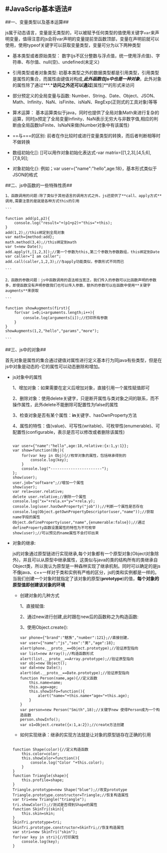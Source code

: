 #JavaScrip基本语法#
---

##一、变量类型以及基本运算##

js属于动态语言，变量是无类型的，可以被赋予任何类型的值使用关键字`var`来声明变量，值得注意的js会将var声明的变量提前至函数顶部，变量在声明前就可以使用，使用typeof关键字可以获取变量类型，变量可分为以下两种类型

* 基本类型或者原始类型：
	数字(js不区分整数与浮点值，统一使用浮点值)、字符串、布尔值、null(空)、undefined(未定义)

* 引用类型或者对象类型:
	初基本类型之外的数据类型都是引用类型，引用类型是属性的集合，而属性由键值对构成,***此外函数在js中也是一种对象***，此外对象的属性除了通过***.***访问之外还可以通过**[属性]**的形式来访问

* 部分预定义的全局变量与函数:
	Number、String、Date、Object、JSON、Math、Infinity、NaN、isFinite、isNaN、RegExp(正则式的工具对象)等等

* 算术运算：
	基本运算类似于java，同时也提供了全局对象Math来进行复杂的运算，同时js预定了全局变量Infinity、NaN表示无穷大与非数字值,相应的判断由全局函数IsFinite、IsNaN来做(Number对象中有该属性)

* ==与===的区别:
	前者在作比较时或进行变量类型的转换，而后者判断相等时不做转换

* 数组初始化[]:
	[]可以用作对象初始化表达式-var matrix=[[1,2,3],[4,5,6],[7,8,9]];

* 对象初始化{}:
	例如；var user={"name":"hello",age:18}，基本形式类似于JSON的格式

##二、js中函数的一些特殊性质##

	1、函数调用的问题:除了类似于其他语言的调用方式之外，js还提供了**call、apply方式**调用,需要注意的是就是各种方式this的引用

	```

	function add(p1,p2){
        console.log("result="+(p1+p2)+"this="+this);
    }
    add(1,2);//this绑定到全局对象
    var math={method:add};
    math.method(3,4);//this绑定到math
    var t=new Date();
    add.apply(t,[1,2,3]);//第一个参数为this,第二个参数为参数数组，this绑定到Date
    var caller="I am caller";
    add.call(caller,1,2,3);//与apply功能类似，参数形式不同而已

	```

	2、函数的参数问题：js中函数调用的语法相当宽泛，我们传入的参数可以比函数声明的参数多，即使函数没有声明参数我们也可以传入参数，额外的参数可以在函数中使用**关键字augments**来获取

	```

	function showAugments(first){
        for(var i=0;i<arguments.length;i++){
            console.log(arguments[i]);//打印所有参数
        }
    }
    showAugments(1,2,"hello","params","more");

	```

##三、js中的对象##

首先对象是属性的集合通过键值对属性进行定义基本行为同java有些类型，但是在js中对象是动态的-它的属性可以动态删除和增加。


* js对象中的属性
	
	1、增加对象：如果需要在定义后增加对象，直接引用一个属性赋值即可

	2、删除对象：使用delete关键字，只是断开属性与类对象之间的联系，而不操作属性，此外delete不能删除可配置性为false的属性

	3、检查对象是否有某个属性：**in**关键字、hasOwnProperty方法

	4、属性的特性：值(value)、可写性(writable)、可枚举性(enumerable)、可配置性(configurable，表示是否可以修改或者删除该属性)

	```

	var user={"name":"hello",age:18,relative:{x:1,y:1}};
    var show=function(Obj){
        for(var key in Obj){//枚举对象的属性，包括继承得到的
            console.log(key);
        }
        console.log("-----------------------");
    };
    show(user);
    user.job="software";//增加一个属性
    show(user);
    var rela=user.relative;
    delete user.relative;//删除一个属性
    console.log("x="+rela.x+"y="+rela.y);
    console.log(user.hasOwnProperty("job"));//判断一个属性是否存在
    console.log(Object.getOwnPropertyDescriptor(user,"name"));//获取name字段的属性
    Object.defineProperty(user,"name",{enumerable:false});//通过defineProperty函数设置属性的特性为不可枚举
    show(user);//可以预见的name属性不会打印出来

	```

* 对象的继承:
	
	js的对象通过原型链进行实现继承,每个对象都有一个原型对象(Object对象除外)，并且可以从原型中继承属性，这类似与java的类的结构所有的类继承自Object类，所以我认为原型是一种森林实现了继承机制。同时可以确定的是js不像java、c++一样对于类和实例有严格的区分，js的类和实例都是一样的。当我们创建一个对象时就指定了该对象的原型(**prototype**)的值，**每个对象的原型值即创建该对象的环境**

	* 创建对象的几种方式

		1、直接赋值:

		2、通过new进行创建,此时跟在new后的函数称之为构造函数:

		3、使用Object.create():

		```
		var phone={"brand":"魅族","number":121};//直接创建，
	    var user={"name":"js","sex":"男","age":18};
	    alert(phone.__proto__==Object.prototype);//验证原型指向
	    var list=new Array();//构造函数形式
	    alert(list.__proto__==Array.prototype);//验证原型指向
	    var obj=new Object();
	    var dat=new Date();
	    alert(dat.__proto__==Date.prototype);//验证原型指向
	    function Person(name,age){//定义函数
	        this.name=name;
	        this.age=age;
	        this.showInfo=function(){
	            alert("name="+this.name+"age="+this.age);
	        }
	    }
	    var person=new Person("Smith",18);//关键字new 使得Person成为一个构造函数
	    person.showInfo();
	    var o1=Object.create({x:1,a:2});//create方法创建

		```

	* 如何实现继承：继承的实现方法就是让对象的原型链存在正确的引用

	```

	function Shape(color){//定义构造函数
        this.color=color;
        this.showColor=function(){
            console.log("Color "+this.color);
        }
    }
    function Triangle(shape){
        this.profile=shape;
    }
    Triangle.prototype=new Shape("blue");//改变prototype
    Triangle.prototype.constructor=Triangle;//恢复构造属性
    var tri=new Triangle("triangle");
    tri.showColor();//测试是否得到Shape的属性
    function SkinTri(skin){
        this.skin=skin;
    }
    SkinTri.prototype=tri;
    SkinTri.prototype.constructor=SkinTri;//恢复构造属性
    var stri=new SkinTri("skin");
    for(var key in stri){//打印属性
        console.log(key);
    }

	```
	



